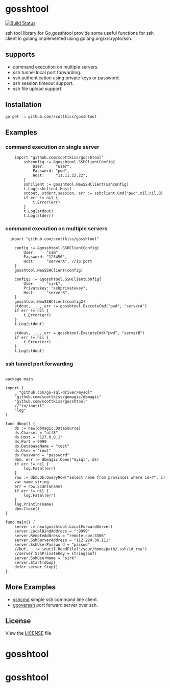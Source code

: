 # gosshtool
[![Build Status](https://travis-ci.org/scottkiss/gosshtool.svg)](https://travis-ci.org/scottkiss/gosshtool)

ssh tool library for Go,gosshtool provide some useful functions for ssh client in golang.implemented using golang.org/x/crypto/ssh.


## supports
* command execution on multiple servers.
* ssh tunnel local port forwarding.
* ssh authentication using private keys or password.
* ssh session timeout support.
* ssh file upload support.

## Installation
```bash
go get -u github.com/scottkiss/gosshtool
```

## Examples

### command execution on single server

```golang
    import "github.com/scottkiss/gosshtool"
		sshconfig := &gosshtool.SSHClientConfig{
			User:     "user",
			Password: "pwd",
			Host:     "11.11.22.22",
		}
		sshclient := gosshtool.NewSSHClient(sshconfig)
		t.Log(sshclient.Host)
		stdout, stderr,session, err := sshclient.Cmd("pwd",nil,nil,0)
		if err != nil {
			t.Error(err)
		}
		t.Log(stdout)
		t.Log(stderr)
```


### command execution on multiple servers

```golang
  import "github.com/scottkiss/gosshtool"

	config := &gosshtool.SSHClientConfig{
		User:     "sam",
		Password: "123456",
		Host:     "serverA", //ip:port
	}
	gosshtool.NewSSHClient(config)

	config2 := &gosshtool.SSHClientConfig{
		User:     "sirk",
		Privatekey: "sshprivatekey",
		Host:     "serverB",
	}
	gosshtool.NewSSHClient(config2)
	stdout, _,_, err := gosshtool.ExecuteCmd("pwd", "serverA")
	if err != nil {
		t.Error(err)
	}
	t.Log(stdout)

	stdout, _,_, err = gosshtool.ExecuteCmd("pwd", "serverB")
	if err != nil {
		t.Error(err)
	}
	t.Log(stdout)
  ```

### ssh tunnel port forwarding
```golang

package main

import (
	_ "github.com/go-sql-driver/mysql"
	"github.com/scottkiss/gomagic/dbmagic"
	"github.com/scottkiss/gosshtool"
	//"io/ioutil"
	"log"
)

func dbop() {
	ds := new(dbmagic.DataSource)
	ds.Charset = "utf8"
	ds.Host = "127.0.0.1"
	ds.Port = 9999
	ds.DatabaseName = "test"
	ds.User = "root"
	ds.Password = "password"
	dbm, err := dbmagic.Open("mysql", ds)
	if err != nil {
		log.Fatal(err)
	}
	row := dbm.Db.QueryRow("select name from provinces where id=?", 1)
	var name string
	err = row.Scan(&name)
	if err != nil {
		log.Fatal(err)
	}
	log.Println(name)
	dbm.Close()
}

func main() {
	server := new(gosshtool.LocalForwardServer)
	server.LocalBindAddress = ":9999"
	server.RemoteAddress = "remote.com:3306"
	server.SshServerAddress = "112.224.38.111"
	server.SshUserPassword = "passwd"
	//buf, _ := ioutil.ReadFile("/your/home/path/.ssh/id_rsa")
	//server.SshPrivateKey = string(buf)
	server.SshUserName = "sirk"
	server.Start(dbop)
	defer server.Stop()
}

```

## More Examples
* [sshcmd](https://github.com/scottkiss/sshcmd) simple ssh command line client.
* [gooverssh](https://github.com/scottkiss/gooverssh) port forward server over ssh.

## License
View the [LICENSE](https://github.com/scottkiss/gosshtool/blob/master/LICENSE) file


# gosshtool
# gosshtool
